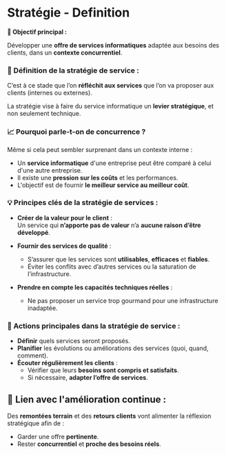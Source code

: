 # Stratégie - Definition

**🎯 Objectif principal :**

Développer une **offre de services informatiques** adaptée aux besoins des clients, dans un **contexte concurrentiel**.



### **📌 Définition de la stratégie de service :**

C’est à ce stade que l’on **réfléchit aux services** que l’on va proposer aux clients (internes ou externes).

La stratégie vise à faire du service informatique un **levier stratégique**, et non seulement technique.



### **📈 Pourquoi parle-t-on de concurrence ?**

Même si cela peut sembler surprenant dans un contexte interne :

- Un **service informatique** d'une entreprise peut être comparé à celui d'une autre entreprise.
- Il existe une **pression sur les coûts** et les performances.
- L'objectif est de fournir **le meilleur service au meilleur coût**.



### **💡 Principes clés de la stratégie de services :**

- **Créer de la valeur pour le client** :  
  Un service qui **n’apporte pas de valeur** n’a **aucune raison d’être développé**.

- **Fournir des services de qualité** :
  - S’assurer que les services sont **utilisables**, **efficaces** et **fiables**.
  - Éviter les conflits avec d’autres services ou la saturation de l’infrastructure.
- **Prendre en compte les capacités techniques réelles** :
  - Ne pas proposer un service trop gourmand pour une infrastructure inadaptée.



### **🧭 Actions principales dans la stratégie de service :**

- **Définir** quels services seront proposés.
- **Planifier** les évolutions ou améliorations des services (quoi, quand, comment).
- **Écouter régulièrement les clients** :
  - Vérifier que leurs **besoins sont compris et satisfaits**.
  - Si nécessaire, **adapter l’offre de services**.



## **🔄 Lien avec l'amélioration continue :**

Des **remontées terrain** et des **retours clients** vont alimenter la réflexion stratégique afin de :

- Garder une offre **pertinente**.
- Rester **concurrentiel** et **proche des besoins réels**.

